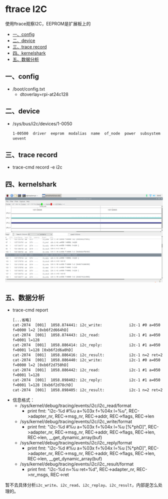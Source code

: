 # ftrace I2C

使用ftrace观察I2C，EEPROM是扩展板上的

* [一、config](#一config)
* [二、device](#二device)
* [三、trace record](#三trace-record)
* [四、kernelshark](#四kernelshark)
* [五、数据分析](#五数据分析)

## 一、config

* /boot/config.txt
  * dtoverlay=rpi-at24c128

## 二、device

* /sys/bus/i2c/devices/1-0050
  ```
  1-00500  driver  eeprom  modalias  name  of_node  power  subsystem  uevent
  ```

## 三、trace record

* trace-cmd record -e i2c

## 四、kernelshark

![kernelshark_i2c_eeprom.png](images/kernelshark_i2c_eeprom.png)

## 五、数据分析

* trace-cmd report
  ```
  [...省略]
  cat-2074  [001]  1058.874441: i2c_write:            i2c-1 #0 a=050 f=0000 l=2 [0xb6f2d664hD]
  cat-2074  [001]  1058.874443: i2c_read:             i2c-1 #1 a=050 f=0001 l=128
  cat-2074  [001]  1058.886414: i2c_reply:            i2c-1 #1 a=050 f=0001 l=128 [0xb6f2d6a0hD]
  cat-2074  [001]  1058.886416: i2c_result:           i2c-1 n=2 ret=2
  cat-2074  [001]  1058.886440: i2c_write:            i2c-1 #0 a=050 f=0000 l=2 [0xb6f2d750hD]
  cat-2074  [001]  1058.886442: i2c_read:             i2c-1 #1 a=050 f=0001 l=128
  cat-2074  [001]  1058.898402: i2c_reply:            i2c-1 #1 a=050 f=0001 l=128 [0xb6f2d78chD]
  cat-2074  [001]  1058.898405: i2c_result:           i2c-1 n=2 ret=2
  ```
* 信息格式：
  * /sys/kernel/debug/tracing/events/i2c/i2c_read/format
    * print fmt: "i2c-%d #%u a=%03x f=%04x l=%u", REC->adapter_nr, REC->msg_nr, REC->addr, REC->flags, REC->len
  * /sys/kernel/debug/tracing/events/i2c/i2c_write/format
    * print fmt: "i2c-%d #%u a=%03x f=%04x l=%u [%*phD]", REC->adapter_nr, REC->msg_nr, REC->addr, REC->flags, REC->len, REC->len, __get_dynamic_array(buf)
  * /sys/kernel/debug/tracing/events/i2c/i2c_reply/format
    * print fmt: "i2c-%d #%u a=%03x f=%04x l=%u [%*phD]", REC->adapter_nr, REC->msg_nr, REC->addr, REC->flags, REC->len, REC->len, __get_dynamic_array(buf)
  * /sys/kernel/debug/tracing/events/i2c/i2c_result/format
    * print fmt: "i2c-%d n=%u ret=%d", REC->adapter_nr, REC->nr_msgs, REC->ret

暂不去具体分析`i2c_write`、`i2c_read`、`i2c_replay`、`i2c_result`，内部是怎么处理的。
  